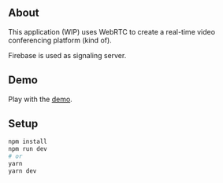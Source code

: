 ## About

This application (WIP) uses WebRTC to create a real-time video conferencing platform (kind of).

Firebase is used as signaling server.

## Demo

Play with the [demo](https://peterattardi.github.io/Chat-P2P/).

## Setup

```bash
npm install
npm run dev
# or
yarn
yarn dev
```
